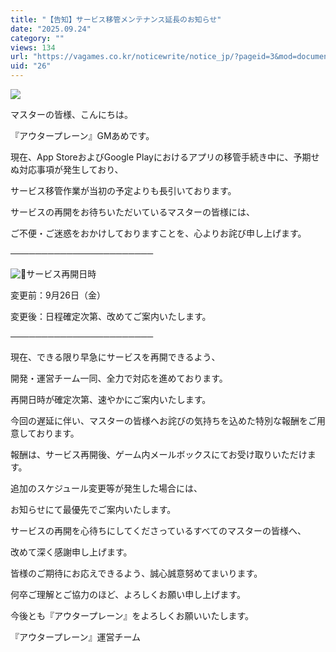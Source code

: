 ```yaml
---
title: "【告知】サービス移管メンテナンス延長のお知らせ"
date: "2025.09.24"
category: ""
views: 134
url: "https://vagames.co.kr/noticewrite/notice_jp/?pageid=3&mod=document&uid=26"
uid: "26"
---
```


![](/images/news/live/jp/26-c0919849.webp)  
  
  
  
  
  
  
  
マスターの皆様、こんにちは。  
  
  
  
『アウタープレーン』GMあめです。  
  
  
  
  
  
  
  
現在、App StoreおよびGoogle Playにおけるアプリの移管手続き中に、予期せぬ対応事項が発生しており、  
  
  
  
サービス移管作業が当初の予定よりも長引いております。  
  
  
  
  
  
  
  
サービスの再開をお待ちいただいているマスターの皆様には、  
  
  
  
ご不便・ご迷惑をおかけしておりますことを、心よりお詫び申し上げます。  
  
  
  
  
  
  
  
───────────────────────  
  
  
  
![📆](/images/news/live/jp/26-95526e22.svg)サービス再開日時  
  
  
  
変更前：9月26日（金）  
  
  
  
変更後：日程確定次第、改めてご案内いたします。  
  
  
  
───────────────────────  
  
  
  
  
  
  
  
現在、できる限り早急にサービスを再開できるよう、  
  
  
  
開発・運営チーム一同、全力で対応を進めております。  
  
  
  
再開日時が確定次第、速やかにご案内いたします。  
  
  
  
  
  
  
  
今回の遅延に伴い、マスターの皆様へお詫びの気持ちを込めた特別な報酬をご用意しております。  
  
  
  
報酬は、サービス再開後、ゲーム内メールボックスにてお受け取りいただけます。  
  
  
  
  
  
  
  
追加のスケジュール変更等が発生した場合には、  
  
  
  
お知らせにて最優先でご案内いたします。  
  
  
  
  
  
  
  
サービスの再開を心待ちにしてくださっているすべてのマスターの皆様へ、  
  
  
  
改めて深く感謝申し上げます。  
  
  
  
  
  
  
  
皆様のご期待にお応えできるよう、誠心誠意努めてまいります。  
  
  
  
何卒ご理解とご協力のほど、よろしくお願い申し上げます。  
  
  
  
  
  
  
  
今後とも『アウタープレーン』をよろしくお願いいたします。  
  
  
  
  
  
  
  
『アウタープレーン』運営チーム